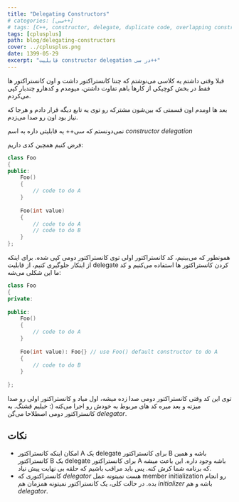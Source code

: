```yaml
---
title: "Delegating Constructors"
# categories: [سی++]
# tags: [C++, constructor, delegate, duplicate code, overlapping constructor, سی++]
tags: [cplusplus]
path: blog/delegating-constructors
cover: ../cplusplus.png
date: 1399-05-29
excerpt: "قابلیت constructor delegation در سی++"
---
```


قبلا وقتی داشتم یه کلاسی می‌نوشتم که چنتا کانستراکتور داشت و اون 
کانستراکتور ها فقط در بخش کوچیکی از کارها باهم تفاوت داشتن، میومدم و 
کدهارو چندبار کپی می‌کردم.

بعد ها اومدم اون قسمتی که بین‌شون مشترکه رو توی یه تابع دیگه قرار دادم و هرجا که نیاز بود اون رو صدا می‌زدم.

نمی‌دونستم که سی++ یه قابلیتی داره به اسم _constructor delegation_

فرض کنیم همچین کدی داریم:

```cpp
class Foo
{
public:
    Foo()
    {
        // code to do A
    }
  
    Foo(int value)
    {
        // code to do A
        // code to do B
    }
};
```

همونطور که می‌بینیم، کد کانستراکتور اولی توی کانستراکتور دومی کپی 
شده. برای اینکه از اینکار جلوگیری کنیم، از قابلیت delegate کردن 
کانستراکتور ها استفاده می‌کنیم و کد ما این شکلی می‌شه:

```cpp
class Foo
{
private:
  
public:
    Foo()
    {
        // code to do A
    }
  
    Foo(int value): Foo{} // use Foo() default constructor to do A
    {
        // code to do B
    }
  
};
```

توی این کد وقتی کانستراکتور دومی صدا زده میشه،‌ اول میاد و 
کانستراکتور اولی رو صدا میزنه و بعد میره کد های مربوط به خودش رو اجرا 
می‌کنه (: خیلیم قشنگ. به کانستراکتور دومی اصطلاحا می‌گن _delegator_.

## نکات

+ امکان اینکه کانستراکتور A یک delegate برای کانستراکتور B باشه و 
	همین کانستراکتور B یک delegate برای کانستراکتور A باشه وجود داره. این 
	باعث میشه که برنامه شما کرش کنه. پس باید مراقب باشیم که حلقه بی نهایت 
	پیش نیاد.
+ کانستراکتوری که _delegator_ هست نمیتونه عمل member initialization رو انجام بده. در حالت کلی، یک کانستراکتور نمیتونه همزمان هم _initializer_ باشه و هم _delegator_.

